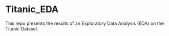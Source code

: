 # Titanic_EDA
This repo presents the results of an Exploratory Data Analysis (EDA) on the Titanic Dataset
